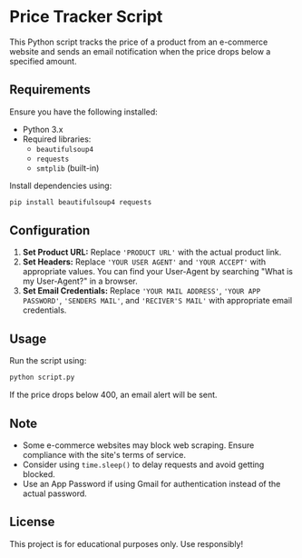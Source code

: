 # Price Tracker Script

This Python script tracks the price of a product from an e-commerce website and sends an email notification when the price drops below a specified amount.

## Requirements

Ensure you have the following installed:
- Python 3.x
- Required libraries:
  - `beautifulsoup4`
  - `requests`
  - `smtplib` (built-in)

Install dependencies using:
```sh
pip install beautifulsoup4 requests
```

## Configuration

1. **Set Product URL:** Replace `'PRODUCT URL'` with the actual product link.
2. **Set Headers:** Replace `'YOUR USER AGENT'` and `'YOUR ACCEPT'` with appropriate values. You can find your User-Agent by searching "What is my User-Agent?" in a browser.
3. **Set Email Credentials:** Replace `'YOUR MAIL ADDRESS'`, `'YOUR APP PASSWORD'`, `'SENDERS MAIL'`, and `'RECIVER'S MAIL'` with appropriate email credentials.

## Usage

Run the script using:
```sh
python script.py
```

If the price drops below 400, an email alert will be sent.

## Note

- Some e-commerce websites may block web scraping. Ensure compliance with the site's terms of service.
- Consider using `time.sleep()` to delay requests and avoid getting blocked.
- Use an App Password if using Gmail for authentication instead of the actual password.

## License

This project is for educational purposes only. Use responsibly!

